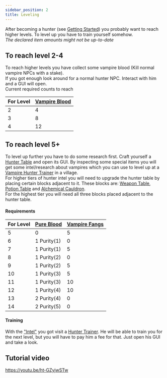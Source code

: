 ```yaml
---
sidebar_position: 2
title: Leveling
---
```


After becoming a hunter (see [Getting Started](../getting-started#first-steps---hunter)) you probably want to reach higher levels. To level up you have to train yourself somehow.  
_The declared item amounts might not be up-to-date_  

## To reach level 2-4
To reach higher levels you have collect some vampire blood (Kill normal vampire NPCs with a stake).  
If you got enough look around for a normal hunter NPC. Interact with him and a GUI will open.  
Current required counts to reach  

| For Level | [Vampire Blood](../../content/fluids#blood) |
|-----------|---------------------------------------------|
| 2         | 4                                           |
| 3         | 8                                           |
| 4         | 12                                          |

## To reach level 5+
To level up further you have to do some research first. Craft yourself a [Hunter Table](../../content/blocks#hunter-table) and open its GUI. By inspecting some special items you will get some intel/research about vampires which you can use to level up at a [Vampire Hunter Trainer](../../content/entities/hunter_trainer) in a village.  
For higher tiers of hunter intel you will need to upgrade the hunter table by placing certain blocks adjacent to it.
These blocks are: [Weapon Table](../../content/blocks#weapon-table), [Potion Table](../../content/blocks#potion-table) and [Alchemical Cauldron](../../content/blocks#alchemical-cauldron).  
For the highest tier you will need all three blocks placed adjacent to the hunter table.  

#### Requirements
| For Level | [Pure Blood](../../content/items#pure-blood) | [Vampire Fangs](../../content/items#vampire-fangs) |
|-------|----------------------------------------------|----------------------------------------------------|
| 5     | 0                                            | 5                                                  |
| 6     | 1 Purity(1)                                  | 0                                                  |
| 7     | 1 Purity(1)                                  | 5                                                  |
| 8     | 1 Purity(2)                                  | 0                                                  |
| 9     | 1 Purity(2)                                  | 5                                                  |
| 10    | 1 Purity(3)                                  | 5                                                  |
| 11    | 1 Purity(3)                                  | 10                                                 |
| 12    | 1 Purity(4)                                  | 10                                                 |
| 13    | 2 Purity(4)                                  | 0                                                  |
| 14    | 2 Purity(5)                                  | 0                                                  |

#### Training
With the ["Intel"](../../content/items#hunter-intel) you got visit a [Hunter Trainer](../../content/entities/hunter_trainer). He will be able to train you for the next level, but you will have to pay him a fee for that. Just open his GUI and take a look.

## Tutorial video
https://youtu.be/ht-GZyjwSTw